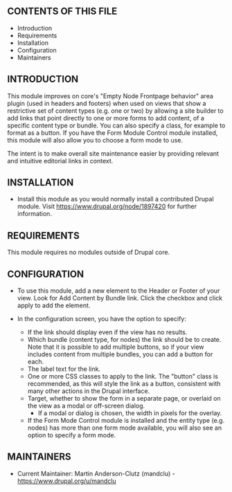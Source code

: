 CONTENTS OF THIS FILE
---------------------

 * Introduction
 * Requirements
 * Installation
 * Configuration
 * Maintainers


INTRODUCTION
------------

This module improves on core's "Empty Node Frontpage behavior" area plugin
(used in headers and footers) when used on views that show a restrictive set of
content types (e.g. one or two) by allowing a site builder to add links that
point directly to one or more forms to add content, of a specific content type
or bundle. You can also specify a class, for example to format as a button. If
you have the Form Module Control module installed, this module will also allow
you to choose a form mode to use.

The intent is to make overall site maintenance easier by providing relevant and
intuitive editorial links in context.


INSTALLATION
------------

 * Install this module as you would normally install a contributed Drupal
   module. Visit https://www.drupal.org/node/1897420 for further information.


REQUIREMENTS
------------

This module requires no modules outside of Drupal core.


CONFIGURATION
-------------

  * To use this module, add a new element to the Header or Footer of your view.
    Look for Add Content by Bundle link. Click the checkbox and click apply to
    add the element.

  * In the configuration screen, you have the option to specify:
    - If the link should display even if the view has no results.
    - Which bundle (content type, for nodes) the link should be to create.
      Note that it is possible to add multiple buttons, so if your view
      includes content from multiple bundles, you can add a button for each.
    - The label text for the link.
    - One or more CSS classes to apply to the link. The "button" class is
      recommended, as this will style the link as a button, consistent with
      many other actions in the Drupal interface.
    - Target, whether to show the form in a separate page, or overlaid on the
      view as a modal or off-screen dialog.
      - If a modal or dialog is chosen, the width in pixels for the overlay.
    - If the Form Mode Control module is installed and the entity type (e.g.
      nodes) has more than one form mode available, you will also see an option
      to specify a form mode.


MAINTAINERS
-----------

 * Current Maintainer: Martin Anderson-Clutz (mandclu) - https://www.drupal.org/u/mandclu
